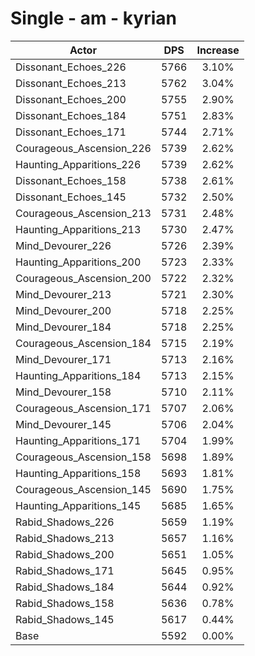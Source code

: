 # Single - am - kyrian
| Actor | DPS | Increase |
|---|:---:|:---:|
|Dissonant_Echoes_226|5766|3.10%|
|Dissonant_Echoes_213|5762|3.04%|
|Dissonant_Echoes_200|5755|2.90%|
|Dissonant_Echoes_184|5751|2.83%|
|Dissonant_Echoes_171|5744|2.71%|
|Courageous_Ascension_226|5739|2.62%|
|Haunting_Apparitions_226|5739|2.62%|
|Dissonant_Echoes_158|5738|2.61%|
|Dissonant_Echoes_145|5732|2.50%|
|Courageous_Ascension_213|5731|2.48%|
|Haunting_Apparitions_213|5730|2.47%|
|Mind_Devourer_226|5726|2.39%|
|Haunting_Apparitions_200|5723|2.33%|
|Courageous_Ascension_200|5722|2.32%|
|Mind_Devourer_213|5721|2.30%|
|Mind_Devourer_200|5718|2.25%|
|Mind_Devourer_184|5718|2.25%|
|Courageous_Ascension_184|5715|2.19%|
|Mind_Devourer_171|5713|2.16%|
|Haunting_Apparitions_184|5713|2.15%|
|Mind_Devourer_158|5710|2.11%|
|Courageous_Ascension_171|5707|2.06%|
|Mind_Devourer_145|5706|2.04%|
|Haunting_Apparitions_171|5704|1.99%|
|Courageous_Ascension_158|5698|1.89%|
|Haunting_Apparitions_158|5693|1.81%|
|Courageous_Ascension_145|5690|1.75%|
|Haunting_Apparitions_145|5685|1.65%|
|Rabid_Shadows_226|5659|1.19%|
|Rabid_Shadows_213|5657|1.16%|
|Rabid_Shadows_200|5651|1.05%|
|Rabid_Shadows_171|5645|0.95%|
|Rabid_Shadows_184|5644|0.92%|
|Rabid_Shadows_158|5636|0.78%|
|Rabid_Shadows_145|5617|0.44%|
|Base|5592|0.00%|
